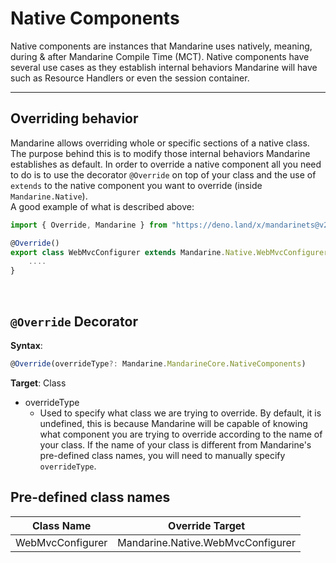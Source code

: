 # Native Components
Native components are instances that Mandarine uses natively, meaning, during & after Mandarine Compile Time (MCT). Native components have several use cases as they establish internal behaviors Mandarine will have such as Resource Handlers or even the session container.

------

## Overriding behavior
Mandarine allows overriding whole or specific sections of a native class. The purpose behind this is to modify those internal behaviors Mandarine establishes as default. In order to override a native component all you need to do is to use the decorator `@Override` on top of your class and the use of `extends` to the native component you want to override (inside `Mandarine.Native`).  
A good example of what is described above:
```typescript
import { Override, Mandarine } from "https://deno.land/x/mandarinets@v2.1.1/mod.ts";

@Override()
export class WebMvcConfigurer extends Mandarine.Native.WebMvcConfigurer {
    ....
}
```

<br>

## `@Override` Decorator

**Syntax**:
```typescript
@Override(overrideType?: Mandarine.MandarineCore.NativeComponents)
```
**Target**: Class

- overrideType
    - Used to specify what class we are trying to override. By default, it is undefined, this is because Mandarine will be capable of knowing what component you are trying to override according to the name of your class. If the name of your class is different from Mandarine's pre-defined class names, you will need to manually specify `overrideType`.

## Pre-defined class names

| Class Name | Override Target |
| ---------- | --------------- |
| WebMvcConfigurer | Mandarine.Native.WebMvcConfigurer |